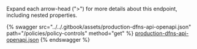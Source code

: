 Expand each arrow-head (">") for more details about this endpoint, including nested properties.  

 {% swagger src="../../.gitbook/assets/production-dfns-api-openapi.json" path="/policies/policy-controls" method="get" %}
[production-dfns-api-openapi.json](../../.gitbook/assets/production-dfns-api-openapi.json)
{% endswagger %}
